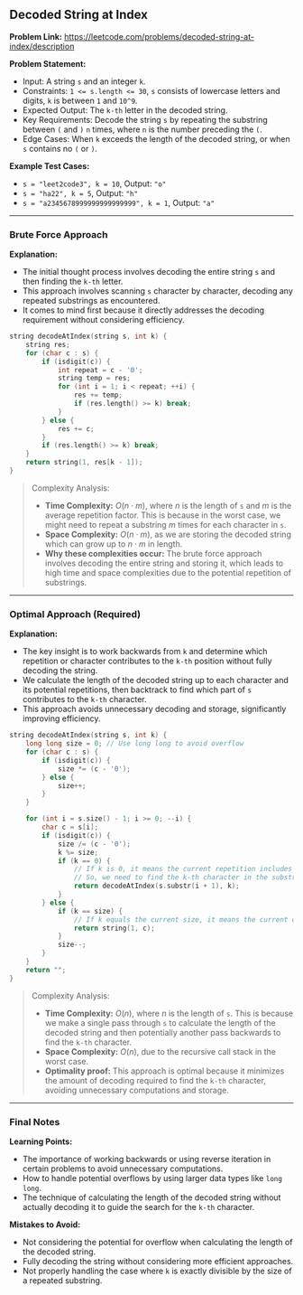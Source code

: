 ## Decoded String at Index
**Problem Link:** https://leetcode.com/problems/decoded-string-at-index/description

**Problem Statement:**
- Input: A string `s` and an integer `k`.
- Constraints: `1 <= s.length <= 30`, `s` consists of lowercase letters and digits, `k` is between `1` and `10^9`.
- Expected Output: The `k-th` letter in the decoded string.
- Key Requirements: Decode the string `s` by repeating the substring between `(` and `)` `n` times, where `n` is the number preceding the `(`.
- Edge Cases: When `k` exceeds the length of the decoded string, or when `s` contains no `(` or `)`.

**Example Test Cases:**
- `s = "leet2code3", k = 10`, Output: `"o"`
- `s = "ha22", k = 5`, Output: `"h"`
- `s = "a2345678999999999999999", k = 1`, Output: `"a"`

---

### Brute Force Approach

**Explanation:**
- The initial thought process involves decoding the entire string `s` and then finding the `k-th` letter.
- This approach involves scanning `s` character by character, decoding any repeated substrings as encountered.
- It comes to mind first because it directly addresses the decoding requirement without considering efficiency.

```cpp
string decodeAtIndex(string s, int k) {
    string res;
    for (char c : s) {
        if (isdigit(c)) {
            int repeat = c - '0';
            string temp = res;
            for (int i = 1; i < repeat; ++i) {
                res += temp;
                if (res.length() >= k) break;
            }
        } else {
            res += c;
        }
        if (res.length() >= k) break;
    }
    return string(1, res[k - 1]);
}
```

> Complexity Analysis:
> - **Time Complexity:** $O(n \cdot m)$, where $n$ is the length of `s` and $m$ is the average repetition factor. This is because in the worst case, we might need to repeat a substring $m$ times for each character in `s`.
> - **Space Complexity:** $O(n \cdot m)$, as we are storing the decoded string which can grow up to $n \cdot m$ in length.
> - **Why these complexities occur:** The brute force approach involves decoding the entire string and storing it, which leads to high time and space complexities due to the potential repetition of substrings.

---

### Optimal Approach (Required)

**Explanation:**
- The key insight is to work backwards from `k` and determine which repetition or character contributes to the `k-th` position without fully decoding the string.
- We calculate the length of the decoded string up to each character and its potential repetitions, then backtrack to find which part of `s` contributes to the `k-th` character.
- This approach avoids unnecessary decoding and storage, significantly improving efficiency.

```cpp
string decodeAtIndex(string s, int k) {
    long long size = 0; // Use long long to avoid overflow
    for (char c : s) {
        if (isdigit(c)) {
            size *= (c - '0');
        } else {
            size++;
        }
    }

    for (int i = s.size() - 1; i >= 0; --i) {
        char c = s[i];
        if (isdigit(c)) {
            size /= (c - '0');
            k %= size;
            if (k == 0) {
                // If k is 0, it means the current repetition includes the k-th character
                // So, we need to find the k-th character in the substring before the current repetition
                return decodeAtIndex(s.substr(i + 1), k);
            }
        } else {
            if (k == size) {
                // If k equals the current size, it means the current character is the k-th character
                return string(1, c);
            }
            size--;
        }
    }
    return "";
}
```

> Complexity Analysis:
> - **Time Complexity:** $O(n)$, where $n$ is the length of `s`. This is because we make a single pass through `s` to calculate the length of the decoded string and then potentially another pass backwards to find the `k-th` character.
> - **Space Complexity:** $O(n)$, due to the recursive call stack in the worst case.
> - **Optimality proof:** This approach is optimal because it minimizes the amount of decoding required to find the `k-th` character, avoiding unnecessary computations and storage.

---

### Final Notes

**Learning Points:**
- The importance of working backwards or using reverse iteration in certain problems to avoid unnecessary computations.
- How to handle potential overflows by using larger data types like `long long`.
- The technique of calculating the length of the decoded string without actually decoding it to guide the search for the `k-th` character.

**Mistakes to Avoid:**
- Not considering the potential for overflow when calculating the length of the decoded string.
- Fully decoding the string without considering more efficient approaches.
- Not properly handling the case where `k` is exactly divisible by the size of a repeated substring.